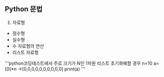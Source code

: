 ## Python 문법

1. 자료형
+ 정수형
+ 실수형
+ 수 자료형의 연산
+ 리스트 자료형

'''python코딩테스트에서 주로 크기가 N인 1차원 리스트 초기화해할 경우
   n=10
   a=[0]*n                 ->[0,0,0,0,0,0,0,0,0,0]
   print(a)
 '''
